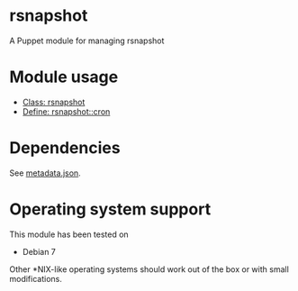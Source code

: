 # rsnapshot

A Puppet module for managing rsnapshot

# Module usage

* [Class: rsnapshot](manifests/init.pp)
* [Define: rsnapshot::cron](manifests/cron.pp)

# Dependencies

See [metadata.json](metadata.json).

# Operating system support

This module has been tested on

* Debian 7

Other *NIX-like operating systems should work out of the box or with small 
modifications.

